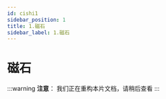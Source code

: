 ```yaml
---
id: cishi1
sidebar_position: 1
title: 1.磁石
sidebar_label: 1.磁石
---
```


# 磁石

:::warning
**注意**：
我们正在重构本片文档，请稍后查看
:::